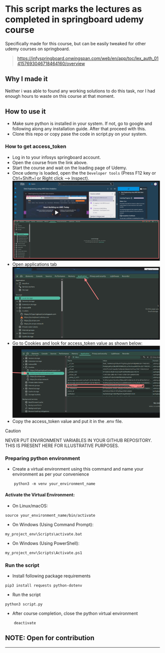 # This script marks the lectures as completed in springboard udemy course

Specifically made for this course, but can be easily tweaked for other udemy courses on springboard.

> https://infyspringboard.onwingspan.com/web/en/app/toc/lex_auth_014157693046718464160/overview

## Why I made it

Neither i was able to found any working solutions to do this task, nor I had enough hours to waste on this course at that moment.

## How to use it

- Make sure python is installed in your system. If not, go to google and following along any installation guide. After that proceed with this.
- Clone this repo or copy pase the code in script.py on your system.

### How to get access_token

- Log in to your infosys springboard account.
- Open the course from the link above.
- Start the course and wait on the loading page of Udemy.
- Once udemy is loaded, open the the `Developer tools` (Press F12 key or Ctrl+Shift+I or Right click --> Inspect).![alt text](assets/image-1.png)
- Open applications tab![alt text](assets/image-2.png)
- Go to Cookies and look for access_token value as shown below:![alt text](assets/image-3.png)
- Copy the access_token value and put it in the .env file.

> [!CAUTION]
> NEVER PUT ENVIRONMENT VARIABLES IN YOUR GITHUB REPOSITORY. THIS IS PRESENT HERE FOR ILLUSTRATIVE PURPOSES.

### Preparing python environment

- Create a virtual environment using this command and name your environment as per your convenience

```console
    python3 -m venv your_environment_name
```

#### Activate the Virtual Environment:

- On Linux/macOS:

```console
source your_environment_name/bin/activate
```

- On Windows (Using Command Prompt):

```console
my_project_env\Scripts\activate.bat
```

- On Windows (Using PowerShell):

```console
my_project_env\Scripts\Activate.ps1
```

### Run the script

- Install following package requirements

```console
pip3 install requests python-dotenv
```

- Run the script

```console
python3 script.py
```

- After course completion, close the python virtual environment

```console
    deactivate
```

## NOTE: Open for contribution

---
